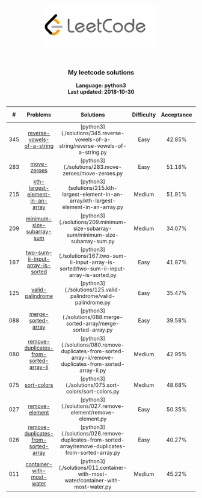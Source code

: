 <p align="center"><img width="300" src="https://raw.githubusercontent.com/mercuriuz/simple_templates/master/resources/site-logo.png"></p>
<p align="center">
    <img src="https://img.shields.io/badge/Solved/Total(Locked)-12/739(0)-green.svg?style=flat-square" alt="">
    <img src="https://img.shields.io/badge/Hard-0-blue.svg?style=flat-square" alt="">
    <img src="https://img.shields.io/badge/Medium-5-blue.svg?style=flat-square" alt="">
    <img src="https://img.shields.io/badge/Easy-7-blue.svg?style=flat-square" alt="">
</p>
<h3 align="center">My leetcode solutions</h3>

<p align="center">
    <b>Language: python3</b>
    <br>
    <b>Last updated: 2018-10-30</b>
    <br><br>
</p>

| # | Problems | Solutions | Difficulty | Acceptance | Paid-Only
|:--:|:-----:|:---------:|:----:|:----:|:----:|
|345|[reverse-vowels-of-a-string](https://leetcode.com/problems/reverse-vowels-of-a-string/)|[python3](./solutions/345.reverse-vowels-of-a-string/reverse-vowels-of-a-string.py|Easy|42.85%||
|283|[move-zeroes](https://leetcode.com/problems/move-zeroes/)|[python3](./solutions/283.move-zeroes/move-zeroes.py|Easy|51.18%||
|215|[kth-largest-element-in-an-array](https://leetcode.com/problems/kth-largest-element-in-an-array/)|[python3](solutions/215.kth-largest-element-in-an-array/kth-largest-element-in-an-array.py|Medium|51.91%||
|209|[minimum-size-subarray-sum](https://leetcode.com/problems/minimum-size-subarray-sum/)|[python3](./solutions/209.minimum-size-subarray-sum/minimum-size-subarray-sum.py|Medium|34.07%||
|167|[two-sum-ii-input-array-is-sorted](https://leetcode.com/problems/two-sum-ii-input-array-is-sorted/)|[python3](./solutions/167.two-sum-ii-input-array-is-sorted/two-sum-ii-input-array-is-sorted.py|Easy|41.87%||
|125|[valid-palindrome](https://leetcode.com/problems/valid-palindrome/)|[python3](./solutions/125.valid-palindrome/valid-palindrome.py|Easy|35.47%||
|088|[merge-sorted-array](https://leetcode.com/problems/merge-sorted-array/)|[python3](./solutions/088.merge-sorted-array/merge-sorted-array.py|Easy|39.58%||
|080|[remove-duplicates-from-sorted-array-ii](https://leetcode.com/problems/remove-duplicates-from-sorted-array-ii/)|[python3](./solutions/080.remove-duplicates-from-sorted-array-ii/remove-duplicates-from-sorted-array-ii.py|Medium|42.95%||
|075|[sort-colors](https://leetcode.com/problems/sort-colors/)|[python3](./solutions/075.sort-colors/sort-colors.py|Medium|48.68%||
|027|[remove-element](https://leetcode.com/problems/remove-element/)|[python3](./solutions/027.remove-element/remove-element.py|Easy|50.35%||
|026|[remove-duplicates-from-sorted-array](https://leetcode.com/problems/remove-duplicates-from-sorted-array/)|[python3](./solutions/026.remove-duplicates-from-sorted-array/remove-duplicates-from-sorted-array.py|Easy|40.27%||
|011|[container-with-most-water](https://leetcode.com/problems/container-with-most-water/)|[python3](./solutions/011.container-with-most-water/container-with-most-water.py|Medium|45.22%||

